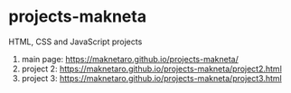 # projects-makneta
HTML, CSS and JavaScript projects
1. main page: https://maknetaro.github.io/projects-makneta/
2. project 2: https://maknetaro.github.io/projects-makneta/project2.html
3. project 3: https://maknetaro.github.io/projects-makneta/project3.html


